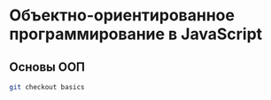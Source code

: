 # Объектно-ориентированное программирование в JavaScript

## Основы ООП

```sh
git checkout basics
```